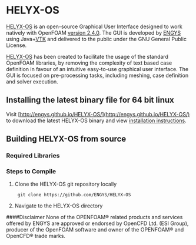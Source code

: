 # HELYX-OS
[HELYX-OS](http://engys.com/products/helyx-os) is an open-source Graphical User Interface designed to work natively with OpenFOAM [version 2.4.0](http://www.openfoam.org/archive/2.4.0/download/source.php). The GUI is developed by [ENGYS](http://engys.com/) using Java+[VTK](http://www.vtk.org/) and delivered to the public under the GNU General Public License.
 
[HELYX-OS](http://engys.com/products/helyx-os) has been created to facilitate the usage of the standard OpenFOAM libraries, by removing the complexity of text based case definition in favour of an intuitive easy-to-use graphical user interface. The GUI is focused on pre-processing tasks, including meshing, case definition and solver execution.

## Installing the latest binary file for 64 bit linux
Visit [http://engys.github.io/HELYX-OS/](http://engys.github.io/HELYX-OS/) to download the latest HELYX-OS binary and view [installation instructions](http://engys.github.io/HELYX-OS/installation/). 

## Building HELYX-OS from source

### Required Libraries

### Steps to Compile
1. Clone the HELYX-OS git repository locally 

        git clone https://github.com/ENGYS/HELYX-OS

2. Navigate to the HELYX-OS directory

####Disclaimer
None of the OPENFOAM® related products and services offered by ENGYS are approved or endorsed by OpenCFD Ltd. (ESI Group), producer of the OpenFOAM software and owner of the OPENFOAM® and OpenCFD® trade marks.
